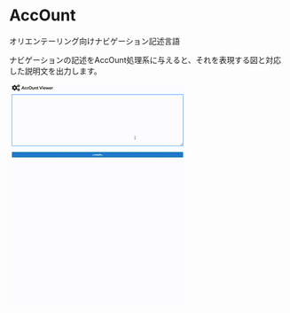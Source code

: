 # AccOunt

オリエンテーリング向けナビゲーション記述言語

ナビゲーションの記述をAccOunt処理系に与えると、それを表現する図と対応した説明文を出力します。

![表示画面](./docs/demo.gif)